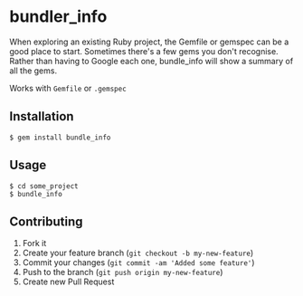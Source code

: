 # bundler_info

When exploring an existing Ruby project, the Gemfile or gemspec can be a good place to start. Sometimes there's a few gems you don't recognise. Rather than having to Google each one, bundle_info will show a summary of all the gems.

Works with `Gemfile` or `.gemspec`

## Installation

    $ gem install bundle_info

## Usage

	$ cd some_project
	$ bundle_info

## Contributing

1. Fork it
2. Create your feature branch (`git checkout -b my-new-feature`)
3. Commit your changes (`git commit -am 'Added some feature'`)
4. Push to the branch (`git push origin my-new-feature`)
5. Create new Pull Request
